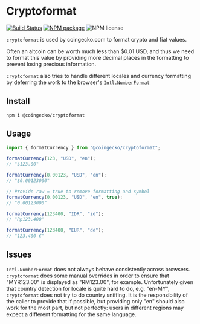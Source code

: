 # Cryptoformat

[![Build Status](https://img.shields.io/travis/coingecko/cryptoformat.svg?style=flat-square)](https://travis-ci.org/coingecko/cryptoformat)
[![NPM package](https://img.shields.io/npm/v/@coingecko/cryptoformat.svg?style=flat-square)](https://www.npmjs.com/package/coingecko/cryptoformat)
![NPM license](https://img.shields.io/npm/l/@coingecko/cryptoformat.svg?style=flat-square)

`cryptoformat` is used by coingecko.com to format crypto and fiat values.

Often an altcoin can be worth much less than $0.01 USD, and thus we need to format this value by providing more decimal places in the formatting to prevent losing precious information.

`cryptoformat` also tries to handle different locales and currency formatting by deferring the work to the browser's [`Intl.NumberFormat`](https://developer.mozilla.org/en-US/docs/Web/JavaScript/Reference/Global_Objects/NumberFormat)

## Install

```
npm i @coingecko/cryptoformat
```

## Usage

```js
import { formatCurrency } from "@coingecko/cryptoformat";

formatCurrency(123, "USD", "en");
// "$123.00"

formatCurrency(0.00123, "USD", "en");
// "$0.00123000"

// Provide raw = true to remove formatting and symbol
formatCurrency(0.00123, "USD", "en", true);
// "0.00123000"

formatCurrency(123400, "IDR", "id");
// "Rp123.400"

formatCurrency(123400, "EUR", "de");
// "123.400 €"
```

## Issues

`Intl.NumberFormat` does not always behave consistently across browsers. `cryptoformat` does some manual overrides in order to ensure that "MYR123.00" is displayed as "RM123.00", for example. Unfortunately given that country detection for locale is quite hard to do, e.g. "en-MY", `cryptoformat` does not try to do country sniffing. It is the responsibility of the caller to provide that if possible, but providing only "en" should also work for the most part, but not perfectly: users in different regions may expect a different formatting for the same language.
